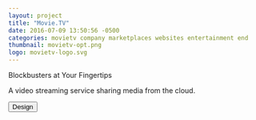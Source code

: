 ```yaml
---
layout: project
title: "Movie.TV"
date: 2016-07-09 13:50:56 -0500
categories: movietv company marketplaces websites entertainment end
thumbnail: movietv-opt.png
logo: movietv-logo.svg
---
```


<quote>Blockbusters at Your Fingertips</quote>
<p>A video streaming service sharing media from the cloud.</p>
<div class="buttons">
 	<button>Design</button>
</div>